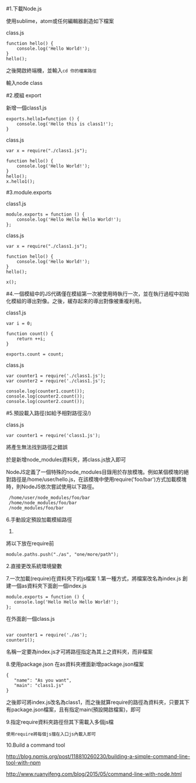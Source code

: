 #1.下載Node.js

使用sublime，atom或任何編輯器創造如下檔案

class.js
```
function hello() {
    console.log('Hello World!');
}
hello();
```
之後開啟終端機，並輸入`cd 你的檔案路徑`

輸入node class

#2.模組
export

新增一個class1.js
```
exports.hello1=function () {
    console.log('Hello this is class1!');
}

```
class.js
```
var x = require("./class1.js");

function hello() {
    console.log('Hello World!');
}
hello();
x.hello1();
```
#3.module.exports

class1.js
```
module.exports = function () {
    console.log('Hello Hello Hello World!');
};
```

class.js
```
var x = require("./class1.js");

function hello() {
    console.log('Hello World!');
}
hello();

x();
```

#4.一個模組中的JS代碼僅在模組第一次被使用時執行一次，並在執行過程中初始化模組的導出對像。之後，緩存起來的導出對像被重複利用。

class1.js
```
var i = 0;

function count() {
    return ++i;
}

exports.count = count;
```
class.js
```
var counter1 = require('./class1.js');
var counter2 = require('./class1.js');

console.log(counter1.count());
console.log(counter2.count());
console.log(counter2.count());
```
#5.預設載入路徑(如給予相對路徑沒/)

class.js
```
var counter1 = require('class1.js');
```
將產生無法找到路徑之錯誤

於是新增node_modules資料夾，將class.js放入即可


NodeJS定義了一個特殊的node_modules目錄用於存放模塊。例如某個模塊的絕對路徑是/home/user/hello.js，在該模塊中使用require('foo/bar')方式加載模塊時，則NodeJS依次嘗試使用以下路徑。
```
 /home/user/node_modules/foo/bar
 /home/node_modules/foo/bar
 /node_modules/foo/bar
```

6.手動設定預設加載模組路徑

1.
將以下放在require前
```
module.paths.push("./as", "one/more/path");
```
2.直接更改系統環境變數


7.一次加載(require)在資料夾下的js檔案
 1.第一種方式，將檔案改名為index.js
 創建一個as資料夾下面創一個index.js
 ```
 module.exports = function () {
    console.log('Hello Hello Hello World!');
};
 
 ```
 在外面創一個class.js
 ```
 
var counter1 = require('./as');
 counter1();
 ```
 名稱一定要為index.js才可將路徑指定為其上之資料夾，而非檔案
 
 8.使用package.json
 在as資料夾裡面新增package.json檔案
 ```
 {
    "name": "As you want",
    "main": "class1.js"
}
 ```
 之後即可將index.js改名為class1，而之後就算require的路徑為資料夾，只要其下有package.json檔案，且有指定main(預設開啟檔案)，即可
 
 9.指定require資料夾路徑但其下需載入多個js檔
 ```
 使用require將每個js擋在入口js內載入即可
 ```
 
 10.Build a command tool
 
 http://blog.npmjs.org/post/118810260230/building-a-simple-command-line-tool-with-npm
 
 http://www.ruanyifeng.com/blog/2015/05/command-line-with-node.html